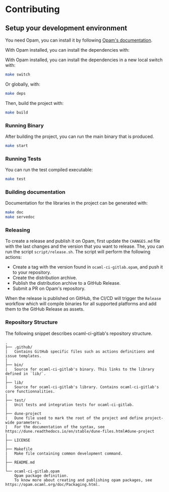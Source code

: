 # Contributing

## Setup your development environment

You need Opam, you can install it by following [Opam's documentation](https://opam.ocaml.org/doc/Install.html).

With Opam installed, you can install the dependencies with:

With Opam installed, you can install the dependencies in a new local switch with:

```bash
make switch
```

Or globally, with:

```bash
make deps
```

Then, build the project with:

```bash
make build
```

### Running Binary

After building the project, you can run the main binary that is produced.

```bash
make start
```

### Running Tests

You can run the test compiled executable:

```bash
make test
```

### Building documentation

Documentation for the libraries in the project can be generated with:

```bash
make doc
make servedoc
```

### Releasing

To create a release and publish it on Opam, first update the `CHANGES.md` file with the last changes and the version that you want to release.
The, you can run the script `script/release.sh`. The script will perform the following actions:

- Create a tag with the version found in `ocaml-ci-gitlab.opam`, and push it to your repository.
- Create the distribution archive.
- Publish the distribution archive to a GitHub Release.
- Submit a PR on Opam's repository.

When the release is published on GitHub, the CI/CD will trigger the `Release` workflow which will compile binaries for all supported platforms and add them to the GitHub Release as assets.

### Repository Structure

The following snippet describes ocaml-ci-gitlab's repository structure.

```text
.
├── .github/
|   Contains GitHub specific files such as actions definitions and issue templates.
│
├── bin/
|   Source for ocaml-ci-gitlab's binary. This links to the library defined in `lib/`.
│
├── lib/
|   Source for ocaml-ci-gitlab's library. Contains ocaml-ci-gitlab's core functionnalities.
│
├── test/
|   Unit tests and integration tests for ocaml-ci-gitlab.
│
├── dune-project
|   Dune file used to mark the root of the project and define project-wide parameters.
|   For the documentation of the syntax, see https://dune.readthedocs.io/en/stable/dune-files.html#dune-project
│
├── LICENSE
│
├── Makefile
|   Make file containing common development command.
│
├── README.md
│
└── ocaml-ci-gitlab.opam
    Opam package definition.
    To know more about creating and publishing opam packages, see https://opam.ocaml.org/doc/Packaging.html.
```

